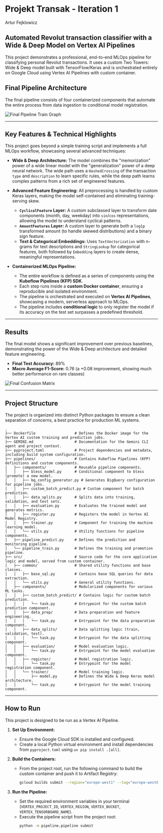 # Projekt Transak - Iteration 1

Artur Fejklowicz


## Automated Revolut transaction classifier with a Wide & Deep Model on Vertex AI Pipelines

This project demonstrates a professional, end-to-end MLOps pipeline for classifying personal Revolut transactions. It uses a custom Two Towers: Wide & Deep model built with TensorFlow/Keras and is orchestrated entirely on Google Cloud using Vertex AI Pipelines with custom container.

## Final Pipeline Architecture

The final pipeline consists of four containerized components that automate the entire process from data ingestion to conditional model registration.

![Final Pipeline Train Graph](media/Screenshot_2025-08-31_235655.png)

---

## Key Features & Technical Highlights

This project goes beyond a simple training script and implements a full MLOps workflow, showcasing several advanced techniques:

* **Wide & Deep Architecture:** The model combines the "memorization" power of a wide linear model with the "generalization" power of a deep neural network. The wide path uses a `HashedCrossing` of the transaction `type` and `description` to learn specific rules, while the deep path learns complex patterns from a rich set of engineered features.

* **Advanced Feature Engineering:** All preprocessing is handled by custom Keras layers, making the model self-contained and eliminating training-serving skew.
    * **`CyclicalFeature` Layer:** A custom subclassed layer to transform date components (month, day, weekday) into `sin`/`cos` representations, allowing the model to understand cyclical patterns.
    * **`AmountFeatures` Layer:** A custom layer to generate both a `log1p` transformed amount (to handle skewed distributions) and a binary sign feature.
    * **Text & Categorical Embeddings:** Uses `TextVectorization` with n-grams for text descriptions and `StringLookup` for categorical features, both followed by `Embedding` layers to create dense, meaningful representations.

* **Containerized MLOps Pipeline:**
    * The entire workflow is defined as a series of components using the **Kubeflow Pipelines (KFP) SDK**.
    * Each step runs inside a **custom Docker container**, ensuring a reproducible and isolated environment.
    * The pipeline is orchestrated and executed on **Vertex AI Pipelines**, showcasing a modern, serverless approach to MLOps.
    * The pipeline includes **conditional logic** to only register the model if its accuracy on the test set surpasses a predefined threshold.

---

## Results

The final model shows a significant improvement over previous baselines, demonstrating the power of the Wide & Deep architecture and detailed feature engineering.

* **Final Test Accuracy:** 89%
* **Macro Average F1-Score:** 0.76 (a +0.08 improvement, showing much better performance on rare classes)

![Final Confusion Matrix](media/cm.png)

---

## Project Structure

The project is organized into distinct Python packages to ensure a clean separation of concerns, a best practice for production ML systems.

```
.
├── Dockerfile                  # Defines the Docker image for the Vertex AI custom training and prediction jobs.
├── GEMINI.md                   # Documentation for the Gemini CLI agent and project context.
├── pyproject.toml              # Project dependencies and metadata, including build system configuration.
├── pipelines/                  # Contains Kubeflow Pipelines (KFP) definitions and custom components.
│   ├── components/             # Reusable pipeline components.
│   │   ├── bless_model.py      # Conditional component to bless (promote) a new model.
│   │   ├── bq_config_generator.py # Generates BigQuery configuration for pipeline jobs.
│   │   ├── custom_batch_predict.py # Custom component for batch prediction.
│   │   ├── data_splits.py      # Splits data into training, validation, and test sets.
│   │   ├── evaluation.py       # Evaluates the trained model and generates metrics.
│   │   ├── register.py         # Registers the model in Vertex AI Model Registry.
│   │   ├── trainer.py          # Component for training the machine learning model.
│   │   └── utils.py            # Utility functions for pipeline components.
│   ├── pipeline_predict.py     # Defines the prediction and monitoring pipeline.
│   └── pipeline_train.py       # Defines the training and promotion pipeline.
├── src/                        # Source code for the core application logic and model, served from custom container.
│   ├── common/                 # Shared utility functions and base classes.
│   │   ├── base_sql.py         # Contains base SQL queries for data extraction.
│   │   └── utils.py            # General utility functions.
│   ├── components/             # Modularized components for various ML tasks.
│   │   ├── custom_batch_predict/ # Contains logic for custom batch prediction.
│   │   │   └── task.py         # Entrypoint for the custom batch prediction component.
│   │   ├── data_prep/          # Data preparation and feature engineering.
│   │   │   └── task.py         # Entrypoint for the data preparation component.
│   │   ├── data_splits/        # Data splitting logic (train, validation, test).
│   │   │   └── task.py         # Entrypoint for the data splitting component.
│   │   ├── evaluation/         # Model evaluation logic.
│   │   │   └── task.py         # Entrypoint for the model evaluation component.
│   │   ├── register/           # Model registration logic.
│   │   │   └── task.py         # Entrypoint for the model registration component.
│   │   └── trainer/            # Model training logic.
│   │       ├── model.py        # Defines the Wide & Deep Keras model architecture.
│   │       └── task.py         # Entrypoint for the model training component.
```

---

## How to Run

This project is designed to be run as a Vertex AI Pipeline.

1.  **Set Up Environment:**
    * Ensure the Google Cloud SDK is installed and configured.
    * Create a local Python virtual environment and install dependencies from `pyproject.toml` using `uv pip install .[all]`.

2.  **Build the Containers:**
    * From the project root, run the following command to build the custom container and push it to Artifact Registry:
        ```bash
        gcloud builds submit --region="europe-west1" --tag="europe-west6-docker.pkg.dev/af-finanzen/af-finanzen-mlops/transak-i1-train-predict:latest" .
        ```

3.  **Run the Pipeline:**
    * Set the required environment variables in your terminal (`VERTEX_PROJECT_ID`, `VERTEX_REGION`, `VERTEX_BUCKET`, `VERTEX_TENSORBOARD_NAME`).
    * Execute the pipeline script from the project root:
        ```bash
        python -m pipeline.pipeline submit
        ```

